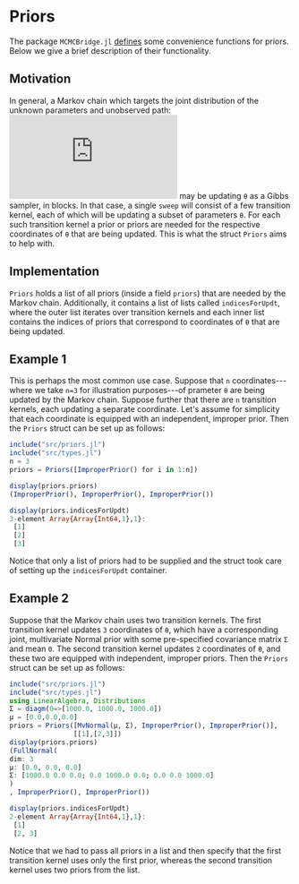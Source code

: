 # Priors
The package `MCMCBridge.jl` [defines](../src/priors.jl) some convenience functions for priors. Below we give a brief description of their functionality.

## Motivation

In general, a Markov chain which targets the joint distribution of the unknown parameters and unobserved path: ![equation](https://latex.codecogs.com/gif.latex?%5Cpi%28%5Ctheta%2C%20X%29) may be updating `θ` as a Gibbs sampler, in blocks. In that case, a single `sweep` will consist of a few transition kernel, each of which will be updating a subset of parameters `θ`. For each such transition kernel a prior or priors are needed for the respective coordinates of `θ` that are being updated. This is what the struct `Priors` aims to help with.

## Implementation

`Priors` holds a list of all priors (inside a field `priors`) that are needed by the Markov chain. Additionally, it contains a list of lists called `indicesForUpdt`, where the outer list iterates over transition kernels and each inner list contains the indices of priors that correspond to coordinates of `θ` that are being updated.

## Example 1

This is perhaps the most common use case. Suppose that `n` coordinates---where we take `n=3` for illustration purposes---of prameter `θ` are being updated by the Markov chain. Suppose further that there are `n` transition kernels, each updating a separate coordinate. Let's assume for simplicity that each coordinate is equipped with an independent, improper prior. Then the `Priors` struct can be set up as follows:
```julia
include("src/priors.jl")
include("src/types.jl")
n = 3
priors = Priors([ImproperPrior() for i in 1:n])

display(priors.priors)
(ImproperPrior(), ImproperPrior(), ImproperPrior())

display(priors.indicesForUpdt)
3-element Array{Array{Int64,1},1}:
 [1]
 [2]
 [3]
```
Notice that only a list of priors had to be supplied and the struct took care of setting up the `indicesForUpdt` container.

## Example 2
Suppose that the Markov chain uses two transition kernels. The first transition kernel updates `3` coordinates of `θ`, which have a corresponding joint, multivariate Normal prior with some pre-specified covariance matrix `Σ` and mean `0`. The second transition kernel updates `2` coordinates of `θ`, and these two are equipped with independent, improper priors. Then the `Priors` struct can be set up as follows:
```julia
include("src/priors.jl")
include("src/types.jl")
using LinearAlgebra, Distributions
Σ = diagm(0=>[1000.0, 1000.0, 1000.0])
μ = [0.0,0.0,0.0]
priors = Priors([MvNormal(μ, Σ), ImproperPrior(), ImproperPrior()],
                [[1],[2,3]])
display(priors.priors)
(FullNormal(
dim: 3
μ: [0.0, 0.0, 0.0]
Σ: [1000.0 0.0 0.0; 0.0 1000.0 0.0; 0.0 0.0 1000.0]
)
, ImproperPrior(), ImproperPrior())

display(priors.indicesForUpdt)
2-element Array{Array{Int64,1},1}:
 [1]   
 [2, 3]
```
Notice that we had to pass all priors in a list and then specify that the first transition kernel uses only the first prior, whereas the second transition kernel uses two priors from the list.